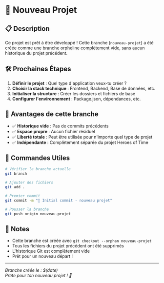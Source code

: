 # 🚀 Nouveau Projet

## 📋 Description

Ce projet est prêt à être développé ! Cette branche (`nouveau-projet`) a été créée comme une branche orpheline complètement vide, sans aucun historique du projet précédent.

## 🛠️ Prochaines Étapes

1. **Définir le projet** : Quel type d'application veux-tu créer ?
2. **Choisir la stack technique** : Frontend, Backend, Base de données, etc.
3. **Initialiser la structure** : Créer les dossiers et fichiers de base
4. **Configurer l'environnement** : Package.json, dépendances, etc.

## 🎯 Avantages de cette branche

- ✅ **Historique vide** : Pas de commits précédents
- ✅ **Espace propre** : Aucun fichier résiduel
- ✅ **Liberté totale** : Peut être utilisée pour n'importe quel type de projet
- ✅ **Indépendante** : Complètement séparée du projet Heroes of Time

## 🔧 Commandes Utiles

```bash
# Vérifier la branche actuelle
git branch

# Ajouter des fichiers
git add .

# Premier commit
git commit -m "🎉 Initial commit - nouveau projet"

# Pousser la branche
git push origin nouveau-projet
```

## 📝 Notes

- Cette branche est créée avec `git checkout --orphan nouveau-projet`
- Tous les fichiers du projet précédent ont été supprimés
- L'historique Git est complètement vide
- Prêt pour un nouveau départ !

---

*Branche créée le : $(date)*  
*Prête pour ton nouveau projet ! 🎉*